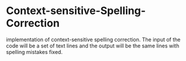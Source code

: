 # Context-sensitive-Spelling-Correction
implementation of context-sensitive spelling correction. The input of the code will be a set of text lines and the output will be the same lines with spelling mistakes fixed.
